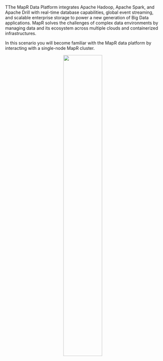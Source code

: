 TThe MapR Data Platform integrates Apache Hadoop, Apache Spark, and Apache Drill with real-time database capabilities, global event streaming, and scalable enterprise storage to power a new generation of Big Data applications. MapR solves the challenges of complex data environments by managing data and its ecosystem across multiple clouds and containerized infrastructures.

In this scenario you will become familiar with the MapR data platform by interacting with a single-node MapR cluster. 

<center>
	<a href=https://mapr.com/docs/61/MapROverview/c_overview_intro.html><img src="https://github.com/iandow/katacoda-scenarios/blob/master/mapr-intro/assets/Data-Platform-Chart-Main.png?raw=true" width=50%></a>
</center>
